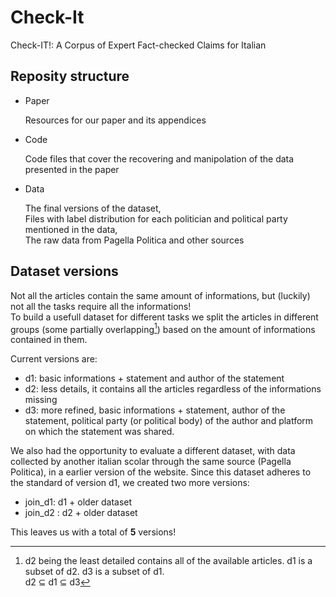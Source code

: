 # Check-It
Check-IT!: A Corpus of Expert Fact-checked Claims for Italian

## Reposity structure
- Paper

  Resources for our paper and its appendices
- Code
  
  Code files that cover the recovering and manipolation of the data presented in the paper
- Data

  The final versions of the dataset,<br>Files with label distribution for each politician and political party mentioned in the data,<br>The raw data from Pagella Politica and other sources

## Dataset versions
Not all the articles contain the same amount of informations, but (luckily) not all the tasks require all the informations!<br>To build a usefull dataset for different tasks we split the articles in different groups (some partially overlapping[^1]) based on the amount of informations contained in them.

Current versions are:
- d1: basic informations + statement and author of the statement
- d2: less details, it contains all the articles regardless of the informations missing
- d3: more refined, basic informations + statement, author of the statement, political party (or political body) of the author and platform on which the statement was shared.

We also had the opportunity to evaluate a different dataset, with data collected by another italian scolar through the same source (Pagella Politica), in a earlier version of the website.
Since this dataset adheres to the standard of version d1, we created two more versions:
- join_d1: d1 + older dataset
- join_d2 : d2 + older dataset

This leaves us with a total of **5** versions!

[^1]: d2 being the least detailed contains all of the available articles. d1 is a subset of d2. d3 is a subset of d1.<br>d2 ⊆ d1 ⊆ d3
